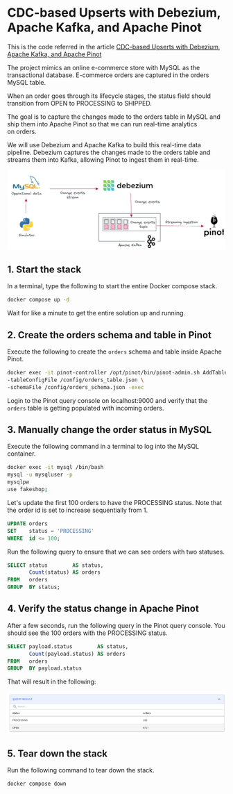 # CDC-based Upserts with Debezium, Apache Kafka, and Apache Pinot #

This is the code referred in the article [CDC-based Upserts with Debezium, Apache Kafka, and Apache Pinot](https://medium.com/event-driven-utopia/cdc-based-upserts-with-debezium-apache-kafka-and-apache-pinot-427cced24eb1)

The project mimics an online e-commerce store with MySQL as the transactional database. E-commerce orders are captured in the orders MySQL table.

When an order goes through its lifecycle stages, the status field should transition from OPEN to PROCESSING to SHIPPED.

The goal is to capture the changes made to the orders table in MySQL and ship them into Apache Pinot so that we can run real-time analytics on orders.

We will use Debezium and Apache Kafka to build this real-time data pipeline. Debezium captures the changes made to the orders table and streams them into Kafka, allowing Pinot to ingest them in real-time.

![](./images/architecture.png)

## 1. Start the stack

In a terminal, type the following to start the entire Docker compose stack.

```bash
docker compose up -d
```

Wait for like a minute to get the entire solution up and running. 

## 2. Create the orders schema and table in Pinot

Execute the following to create the `orders` schema and table inside Apache Pinot.

```bash
docker exec -it pinot-controller /opt/pinot/bin/pinot-admin.sh AddTable \
-tableConfigFile /config/orders_table.json \
-schemaFile /config/orders_schema.json -exec
```

Login to the Pinot query console on localhost:9000 and verify that the `orders` table is getting populated with incoming orders.

## 3. Manually change the order status in MySQL

Execute the following command in a terminal to log into the MySQL container.

```bash
docker exec -it mysql /bin/bash
mysql -u mysqluser -p
mysqlpw
use fakeshop;
```

Let's update the first 100 orders to have the PROCESSING status. Note that the order id is set to increase sequentially from 1.

```sql
UPDATE orders
SET    status = 'PROCESSING'
WHERE  id <= 100;
```

Run the following query to ensure that we can see orders with two statuses.

```sql
SELECT status        AS status,
       Count(status) AS orders
FROM   orders
GROUP  BY status;
```

## 4. Verify the status change in Apache Pinot

After a few seconds, run the following query in the Pinot query console. You should see the 100 orders with the PROCESSING status.

```sql
SELECT payload.status        AS status,
       Count(payload.status) AS orders
FROM   orders
GROUP  BY payload.status
```
That will result in the following:

![](./images/final-result.png)

## 5. Tear down the stack

Run the following command to tear down the stack.

```bash
docker compose down
```
